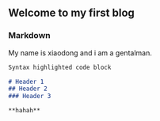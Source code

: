 ## Welcome to my first blog


### Markdown

My name is xiaodong and i am a gentalman.

```markdown
Syntax highlighted code block

# Header 1
## Header 2
### Header 3

**hahah**
